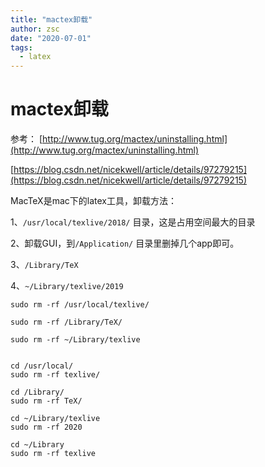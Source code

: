 ```yaml
---
title: "mactex卸载"
author: zsc
date: "2020-07-01"
tags:
  - latex
---
```


# mactex卸载

参考：
[http://www.tug.org/mactex/uninstalling.html](http://www.tug.org/mactex/uninstalling.html)

[https://blog.csdn.net/nicekwell/article/details/97279215](https://blog.csdn.net/nicekwell/article/details/97279215)

MacTeX是mac下的latex工具，卸载方法：

1、`/usr/local/texlive/2018/` 目录，这是占用空间最大的目录

2、卸载GUI，到`/Application/` 目录里删掉几个app即可。

3、`/Library/TeX`

4、`~/Library/texlive/2019`



```shell
sudo rm -rf /usr/local/texlive/

sudo rm -rf /Library/TeX/

sudo rm -rf ~/Library/texlive


cd /usr/local/
sudo rm -rf texlive/

cd /Library/
sudo rm -rf TeX/

cd ~/Library/texlive
sudo rm -rf 2020

cd ~/Library
sudo rm -rf texlive

```

